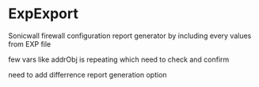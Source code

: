 # ExpExport
Sonicwall firewall configuration report generator by including every values from EXP file

few vars like addrObj is repeating which need to check and confirm

need to add differrence report generation option

